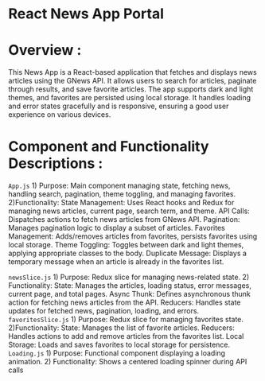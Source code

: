 # React News App Portal

# Overview : 
This News App is a React-based application that fetches and displays news articles using the GNews API. It allows users to search for articles, paginate through results, and save favorite articles. The app supports dark and light themes, and favorites are persisted using local storage. It handles loading and error states gracefully and is responsive, ensuring a good user experience on various devices.

# Component and Functionality Descriptions :
`App.js`
    1) Purpose: Main component managing state, fetching news, handling search, pagination, theme toggling, and managing favorites.
    2)Functionality:
       State Management: Uses React hooks and Redux for managing news articles, current page, search term, and theme.
       API Calls: Dispatches actions to fetch news articles from GNews API.
       Pagination: Manages pagination logic to display a subset of articles.
       Favorites Management: Adds/removes articles from favorites, persists favorites using local storage.
       Theme Toggling: Toggles between dark and light themes, applying appropriate classes to the body.
       Duplicate Message: Displays a temporary message when an article is already in the favorites list.
       
`newsSlice.js`
    1) Purpose: Redux slice for managing news-related state.
    2) Functionality:
          State: Manages the articles, loading status, error messages, current page, and total pages.
          Async Thunk: Defines asynchronous thunk action for fetching news articles from the API.
          Reducers: Handles state updates for fetched news, pagination, loading, and errors.
`favoritesSlice.js`
      1) Purpose: Redux slice for managing favorites state.
      2)Functionality:
           State: Manages the list of favorite articles.
           Reducers: Handles actions to add and remove articles from the favorites list.
           Local Storage: Loads and saves favorites to local storage for persistence.
`Loading.js`
       1) Purpose: Functional component displaying a loading animation.
       2) Functionality: Shows a centered loading spinner during API calls

